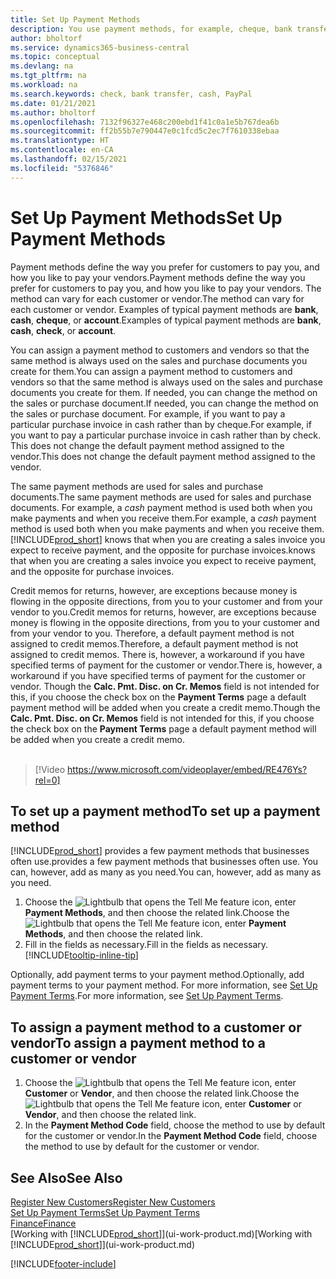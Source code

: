 ```yaml
---
title: Set Up Payment Methods
description: You use payment methods, for example, cheque, bank transfer, cash, or PayPal, to define how sales and purchase invoices will be paid.
author: bholtorf
ms.service: dynamics365-business-central
ms.topic: conceptual
ms.devlang: na
ms.tgt_pltfrm: na
ms.workload: na
ms.search.keywords: check, bank transfer, cash, PayPal
ms.date: 01/21/2021
ms.author: bholtorf
ms.openlocfilehash: 7132f96327e468c200ebd1f41c0a1e5b767dea6b
ms.sourcegitcommit: ff2b55b7e790447e0c1fcd5c2ec7f7610338ebaa
ms.translationtype: HT
ms.contentlocale: en-CA
ms.lasthandoff: 02/15/2021
ms.locfileid: "5376846"
---
```

# <a name="set-up-payment-methods"></a><span data-ttu-id="35d59-103">Set Up Payment Methods</span><span class="sxs-lookup"><span data-stu-id="35d59-103">Set Up Payment Methods</span></span>

<span data-ttu-id="35d59-104">Payment methods define the way you prefer for customers to pay you, and how you like to pay your vendors.</span><span class="sxs-lookup"><span data-stu-id="35d59-104">Payment methods define the way you prefer for customers to pay you, and how you like to pay your vendors.</span></span> <span data-ttu-id="35d59-105">The method can vary for each customer or vendor.</span><span class="sxs-lookup"><span data-stu-id="35d59-105">The method can vary for each customer or vendor.</span></span> <span data-ttu-id="35d59-106">Examples of typical payment methods are **bank**, **cash**, **cheque**, or **account**.</span><span class="sxs-lookup"><span data-stu-id="35d59-106">Examples of typical payment methods are **bank**, **cash**, **check**, or **account**.</span></span>

<span data-ttu-id="35d59-107">You can assign a payment method to customers and vendors so that the same method is always used on the sales and purchase documents you create for them.</span><span class="sxs-lookup"><span data-stu-id="35d59-107">You can assign a payment method to customers and vendors so that the same method is always used on the sales and purchase documents you create for them.</span></span> <span data-ttu-id="35d59-108">If needed, you can change the method on the sales or purchase document.</span><span class="sxs-lookup"><span data-stu-id="35d59-108">If needed, you can change the method on the sales or purchase document.</span></span> <span data-ttu-id="35d59-109">For example, if you want to pay a particular purchase invoice in cash rather than by cheque.</span><span class="sxs-lookup"><span data-stu-id="35d59-109">For example, if you want to pay a particular purchase invoice in cash rather than by check.</span></span> <span data-ttu-id="35d59-110">This does not change the default payment method assigned to the vendor.</span><span class="sxs-lookup"><span data-stu-id="35d59-110">This does not change the default payment method assigned to the vendor.</span></span>

<span data-ttu-id="35d59-111">The same payment methods are used for sales and purchase documents.</span><span class="sxs-lookup"><span data-stu-id="35d59-111">The same payment methods are used for sales and purchase documents.</span></span> <span data-ttu-id="35d59-112">For example, a _cash_ payment method is used both when you make payments and when you receive them.</span><span class="sxs-lookup"><span data-stu-id="35d59-112">For example, a _cash_ payment method is used both when you make payments and when you receive them.</span></span> [!INCLUDE[prod_short](includes/prod_short.md)] <span data-ttu-id="35d59-113">knows that when you are creating a sales invoice you expect to receive payment, and the opposite for purchase invoices.</span><span class="sxs-lookup"><span data-stu-id="35d59-113">knows that when you are creating a sales invoice you expect to receive payment, and the opposite for purchase invoices.</span></span>

<span data-ttu-id="35d59-114">Credit memos for returns, however, are exceptions because money is flowing in the opposite directions, from you to your customer and from your vendor to you.</span><span class="sxs-lookup"><span data-stu-id="35d59-114">Credit memos for returns, however, are exceptions because money is flowing in the opposite directions, from you to your customer and from your vendor to you.</span></span> <span data-ttu-id="35d59-115">Therefore, a default payment method is not assigned to credit memos.</span><span class="sxs-lookup"><span data-stu-id="35d59-115">Therefore, a default payment method is not assigned to credit memos.</span></span> <span data-ttu-id="35d59-116">There is, however, a workaround if you have specified terms of payment for the customer or vendor.</span><span class="sxs-lookup"><span data-stu-id="35d59-116">There is, however, a workaround if you have specified terms of payment for the customer or vendor.</span></span> <span data-ttu-id="35d59-117">Though the **Calc. Pmt. Disc. on Cr. Memos** field is not intended for this, if you choose the check box on the **Payment Terms** page a default payment method will be added when you create a credit memo.</span><span class="sxs-lookup"><span data-stu-id="35d59-117">Though the **Calc. Pmt. Disc. on Cr. Memos** field is not intended for this, if you choose the check box on the **Payment Terms** page a default payment method will be added when you create a credit memo.</span></span> <br><br>  

> [!Video https://www.microsoft.com/videoplayer/embed/RE476Ys?rel=0]

## <a name="to-set-up-a-payment-method"></a><span data-ttu-id="35d59-118">To set up a payment method</span><span class="sxs-lookup"><span data-stu-id="35d59-118">To set up a payment method</span></span>

[!INCLUDE[prod_short](includes/prod_short.md)] <span data-ttu-id="35d59-119">provides a few payment methods that businesses often use.</span><span class="sxs-lookup"><span data-stu-id="35d59-119">provides a few payment methods that businesses often use.</span></span> <span data-ttu-id="35d59-120">You can, however, add as many as you need.</span><span class="sxs-lookup"><span data-stu-id="35d59-120">You can, however, add as many as you need.</span></span>

1. <span data-ttu-id="35d59-121">Choose the ![Lightbulb that opens the Tell Me feature](media/ui-search/search_small.png "Tell me what you want to do") icon, enter **Payment Methods**, and then choose the related link.</span><span class="sxs-lookup"><span data-stu-id="35d59-121">Choose the ![Lightbulb that opens the Tell Me feature](media/ui-search/search_small.png "Tell me what you want to do") icon, enter **Payment Methods**, and then choose the related link.</span></span>
2. <span data-ttu-id="35d59-122">Fill in the fields as necessary.</span><span class="sxs-lookup"><span data-stu-id="35d59-122">Fill in the fields as necessary.</span></span> [!INCLUDE[tooltip-inline-tip](includes/tooltip-inline-tip_md.md)]

<span data-ttu-id="35d59-123">Optionally, add payment terms to your payment method.</span><span class="sxs-lookup"><span data-stu-id="35d59-123">Optionally, add payment terms to your payment method.</span></span> <span data-ttu-id="35d59-124">For more information, see [Set Up Payment Terms](finance-payment-terms.md).</span><span class="sxs-lookup"><span data-stu-id="35d59-124">For more information, see [Set Up Payment Terms](finance-payment-terms.md).</span></span>  

## <a name="to-assign-a-payment-method-to-a-customer-or-vendor"></a><span data-ttu-id="35d59-125">To assign a payment method to a customer or vendor</span><span class="sxs-lookup"><span data-stu-id="35d59-125">To assign a payment method to a customer or vendor</span></span>

1. <span data-ttu-id="35d59-126">Choose the ![Lightbulb that opens the Tell Me feature](media/ui-search/search_small.png "Tell me what you want to do") icon, enter **Customer** or **Vendor**, and then choose the related link.</span><span class="sxs-lookup"><span data-stu-id="35d59-126">Choose the ![Lightbulb that opens the Tell Me feature](media/ui-search/search_small.png "Tell me what you want to do") icon, enter **Customer** or **Vendor**, and then choose the related link.</span></span>
2. <span data-ttu-id="35d59-127">In the **Payment Method Code** field, choose the method to use by default for the customer or vendor.</span><span class="sxs-lookup"><span data-stu-id="35d59-127">In the **Payment Method Code** field, choose the method to use by default for the customer or vendor.</span></span>

## <a name="see-also"></a><span data-ttu-id="35d59-128">See Also</span><span class="sxs-lookup"><span data-stu-id="35d59-128">See Also</span></span>

[<span data-ttu-id="35d59-129">Register New Customers</span><span class="sxs-lookup"><span data-stu-id="35d59-129">Register New Customers</span></span>](sales-how-register-new-customers.md)  
[<span data-ttu-id="35d59-130">Set Up Payment Terms</span><span class="sxs-lookup"><span data-stu-id="35d59-130">Set Up Payment Terms</span></span>](finance-payment-terms.md)  
[<span data-ttu-id="35d59-131">Finance</span><span class="sxs-lookup"><span data-stu-id="35d59-131">Finance</span></span>](finance.md)  
<span data-ttu-id="35d59-132">[Working with [!INCLUDE[prod_short](includes/prod_short.md)]](ui-work-product.md)</span><span class="sxs-lookup"><span data-stu-id="35d59-132">[Working with [!INCLUDE[prod_short](includes/prod_short.md)]](ui-work-product.md)</span></span>  


[!INCLUDE[footer-include](includes/footer-banner.md)]